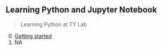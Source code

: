 Learning Python and Jupyter Notebook
---
> Learning Python at TY Lab

0. [Getting started](./0_Getting_started.md)
1. NA
